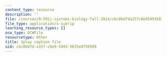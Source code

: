 ```yaml
---
content_type: resource
description: ''
file: /courses/8-591j-systems-biology-fall-2014/cbc8bd7da157c8e954935815e8756509_EFXjKHdbi6A.srt
file_type: application/x-subrip
learning_resource_types: []
ocw_type: OCWFile
resourcetype: Other
title: 3play caption file
uid: cbc8bd7d-a157-c8e9-5493-5815e8756509
---
```

